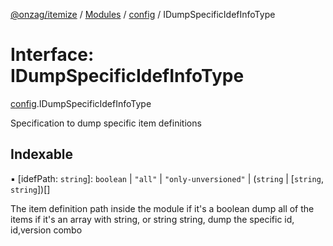[@onzag/itemize](../README.md) / [Modules](../modules.md) / [config](../modules/config.md) / IDumpSpecificIdefInfoType

# Interface: IDumpSpecificIdefInfoType

[config](../modules/config.md).IDumpSpecificIdefInfoType

Specification to dump specific item definitions

## Indexable

▪ [idefPath: `string`]: `boolean` \| ``"all"`` \| ``"only-unversioned"`` \| (`string` \| [`string`, `string`])[]

The item definition path inside the module
if it's a boolean dump all of the items
if it's an array with string, or string string, dump the specific id, id,version combo
